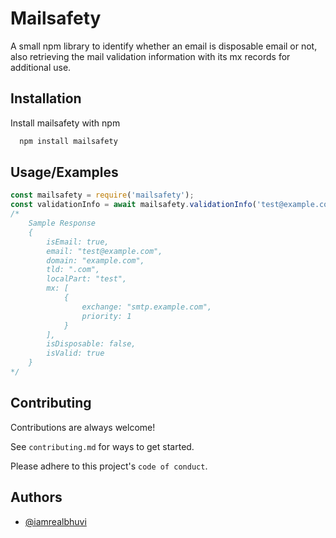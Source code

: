 
# Mailsafety

A small npm library to identify whether an email is disposable email or not, also retrieving the mail validation information with its mx records for additional use.




## Installation

Install mailsafety with npm

```bash
  npm install mailsafety
```
    
## Usage/Examples

```javascript
const mailsafety = require('mailsafety');
const validationInfo = await mailsafety.validationInfo('test@example.com')
/*
    Sample Response
    {
        isEmail: true,
        email: "test@example.com",
        domain: "example.com",
        tld: ".com",
        localPart: "test",
        mx: [
            {
                exchange: "smtp.example.com",
                priority: 1
            }
        ],
        isDisposable: false,
        isValid: true
    }
*/
```


## Contributing

Contributions are always welcome!

See `contributing.md` for ways to get started.

Please adhere to this project's `code of conduct`.


## Authors

- [@iamrealbhuvi](https://www.github.com/captcha781)

